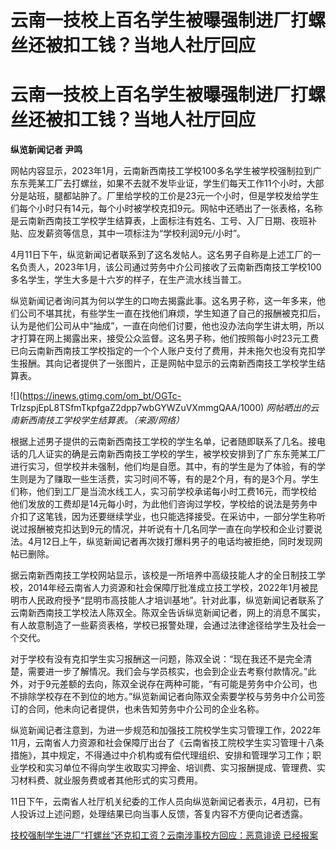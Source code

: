 # 云南一技校上百名学生被曝强制进厂打螺丝还被扣工钱？当地人社厅回应

# 云南一技校上百名学生被曝强制进厂打螺丝还被扣工钱？当地人社厅回应

**纵览新闻记者 尹鸣**

网帖内容显示，2023年1月，云南新西南技工学校100多名学生被学校强制拉到广东东莞某工厂去打螺丝，如果不去就不发毕业证，学生们每天工作11个小时，大部分是站班，腿都站肿了。厂里给学校的工价是23元一个小时，但是学校发给学生们每个小时只有14元，每个小时被学校克扣9元。网帖中还晒出了一张表格，名称是云南新西南技工学校学生结算表，上面标注有姓名、工号、入厂日期、夜班补贴、应发薪资等信息，其中一项标注为“学校利润9元/小时”。

4月11日下午，纵览新闻记者联系到了这名发帖人。这名男子自称是上述工厂的一名负责人，2023年1月，该公司通过劳务中介公司接收了云南新西南技工学校100多名学生，学生大多是十六岁的样子，在生产流水线当普工。

纵览新闻记者询问其为何以学生的口吻去揭露此事。这名男子称，这一年多来，他们公司不堪其扰，有些学生一直在找他们麻烦，学生知道了自己的报酬被克扣后，认为是他们公司从中“抽成”，一直在向他们讨要，他也没办法向学生讲太明，所以才打算在网上揭露出来，接受公众监督。这名男子称，他们按照每小时23元工费已向云南新西南技工学校指定的一个个人账户支付了费用，并未拖欠也没有克扣学生报酬。其向记者提供了一张图片，正是网帖中显示的云南新西南技工学校学生结算表。

![](https://inews.gtimg.com/om_bt/OGTc-
TrIzspjEpL8TSfmTkpfgaZ2dpp7wbGYWZuVXmmgQAA/1000) _网帖晒出的云南新西南技工学校学生结算表。（来源/网络）_

根据上述男子提供的云南新西南技工学校的学生名单，记者随即联系了几名。接电话的几人证实的确是云南新西南技工学校的学生，被学校安排到了广东东莞某工厂进行实习，但学校并未强制，他们均是自愿。其中，有的学生是为了体验，有的学生则是为了赚取一些生活费，实习时间不等，有的是2个月，有的是3个月。学生们称，他们到工厂是当流水线工人，实习前学校承诺每小时工费16元，而学校给他们发放的工费却是14元每小时，为此他们咨询过学校，学校给的说法是劳务中介扣了这笔钱，因为还要继续学业，也只能选择接受。在采访中，一部分学生称听说过报酬被克扣达到9元的情况，并听说有十几名同学一直在向学校和企业讨要说法。4月12日上午，纵览新闻记者再次拨打爆料男子的电话均被拒绝，同时发现网帖已删除。

据云南新西南技工学校网站显示，该校是一所培养中高级技能人才的全日制技工学校，2014年经云南省人力资源和社会保障厅批准成立技工学校，2022年1月被昆明市人民政府授予“昆明市高技能人才培训基地”。针对此事，纵览新闻记者联系了云南新西南技工学校法人陈双全。陈双全告诉纵览新闻记者，网上的消息不属实，有人故意制造了一些薪资表格，学校已报警处理，会通过法律途径给学生及社会一个交代。

对于学校有没有克扣学生实习报酬这一问题，陈双全说：“现在我还不是完全清楚，需要进一步了解情况。我们会与学员核实，也会到企业去考察付款情况。”此外，对于9元差额的去向，陈双全说存在两种可能，“有可能是劳务中介公司，也不排除学校存在不到位的地方。”纵览新闻记者向陈双全索要学校与劳务中介公司签订的合同，他未向记者提供，也未告知劳务中介公司的企业名称。

纵览新闻记者注意到，为进一步规范和加强技工院校学生实习管理工作，2022年11月，云南省人力资源和社会保障厅出台了《云南省技工院校学生实习管理十八条措施》，其中规定，不得通过中介机构或有偿代理组织、安排和管理学习工作；职业学校和实习单位不得向学生收取实习押金、培训费、实习报酬提成、管理费、实习材料费、就业服务费或者其他形式的实习费用。

11日下午，云南省人社厅机关纪委的工作人员向纵览新闻记者表示，4月初，已有人投诉过上述问题，处理结果已向当事人反馈，答复内容不方便向记者透露。

[技校强制学生进厂“打螺丝”还克扣工资？云南涉事校方回应：恶意诽谤
已经报案](https://news.qq.com/rain/a/20240412A0829W00)

